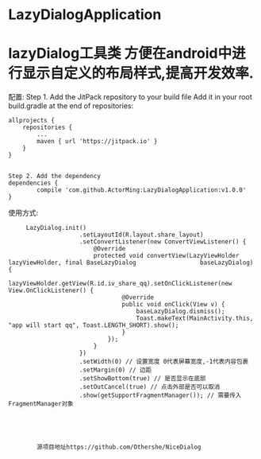 # LazyDialogApplication
lazyDialog工具类
   方便在android中进行显示自定义的布局样式,提高开发效率.
   ===========

配置:
    Step 1. Add the JitPack repository to your build file
    Add it in your root build.gradle at the end of repositories:

    allprojects {
		repositories {
			...
			maven { url 'https://jitpack.io' }
		}
	}


    Step 2. Add the dependency
    dependencies {
	        compile 'com.github.ActorMing:LazyDialogApplication:v1.0.0'
	}


    
使用方式:

         LazyDialog.init()
                        .setLayoutId(R.layout.share_layout)
                        .setConvertListener(new ConvertViewListener() {
                            @Override
                            protected void convertView(LazyViewHolder lazyViewHolder, final BaseLazyDialog                  baseLazyDialog) {
                                lazyViewHolder.getView(R.id.iv_share_qq).setOnClickListener(new View.OnClickListener() {
                                    @Override
                                    public void onClick(View v) {
                                        baseLazyDialog.dismiss();
                                        Toast.makeText(MainActivity.this, "app will start qq", Toast.LENGTH_SHORT).show();
                                    }
                                });
                            }
                        })
                        .setWidth(0) // 设置宽度 0代表屏幕宽度,-1代表内容包裹
                        .setMargin(0) // 边距
                        .setShowBottom(true) // 是否显示在底部
                        .setOutCancel(true) // 点击外部是否可以取消
                        .show(getSupportFragmentManager()); // 需要传入 FragmentManager对象
			
			
			
			
			
			源项目地址https://github.com/Othershe/NiceDialog
